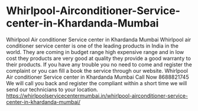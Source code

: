 # Whirlpool-Airconditioner-Service-center-in-Khardanda-Mumbai
Whirlpool Air conditioner Service center in Khardanda Mumbai Whirlpool air conditioner service center is one of the leading products in India in the world. They are coming in budget range high expensive range and in low cost they products are very good at quality they provide a good warranty to their products. If you have any trouble you no need to come and register the complaint or you can fill a book the service through our website. Whirlpool Air conditioner Service center in Khardanda Mumbai Call Now 8688821745 We will call you back and register the compliant within a short time we will send our technicians to your location. https://whirlpoolservicecentermumbai.in/whirlpool-airconditioner-service-center-in-khardanda-mumbai/
